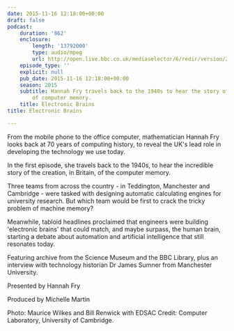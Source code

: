 ```yaml
---
date: 2015-11-16 12:18:00+00:00
draft: false
podcast:
    duration: '862'
    enclosure:
        length: '13792000'
        type: audio/mpeg
        url: http://open.live.bbc.co.uk/mediaselector/6/redir/version/2.0/mediaset/audio-nondrm-download/proto/http/vpid/p0386n70.mp3
    episode_type: ''
    explicit: null
    pub_date: 2015-11-16 12:18:00+00:00
    season: 2015
    subtitle: Hannah Fry travels back to the 1940s to hear the story of the creation
        of computer memory.
    title: Electronic Brains
title: Electronic Brains

---
```


From the mobile phone to the office computer, mathematician Hannah Fry
looks back at 70 years of computing history, to reveal the UK's lead
role in developing the technology we use today.

In the first episode, she travels back to the 1940s, to hear the
incredible story of the creation, in Britain, of the computer memory.

Three teams from across the country - in Teddington, Manchester and
Cambridge - were tasked with designing automatic calculating engines for
university research. But which team would be first to crack the tricky
problem of machine memory?

Meanwhile, tabloid headlines proclaimed that engineers were building
'electronic brains' that could match, and maybe surpass, the human
brain, starting a debate about automation and artificial intelligence
that still resonates today.

Featuring archive from the Science Museum and the BBC Library, plus an
interview with technology historian Dr James Sumner from Manchester
University.

Presented by Hannah Fry

Produced by Michelle Martin

Photo: Maurice Wilkes and Bill Renwick with EDSAC Credit: Computer
Laboratory, University of Cambridge.
